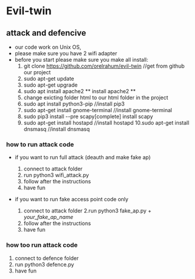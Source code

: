 # Evil-twin
## attack and defencive
 
* our code work on Unix OS,
* please make sure you have 2 wifi adapter
* before you start please make sure you make all install:
  1. git clone https://github.com/orelrahum/evil-twin    //get from github our project
  2. sudo apt-get update  
  3. sudo apt-get upgrade
  4. sudo apt install apache2 ** install apache2 **
  5. change exicting folder html to our html folder in the project
  6. sudo apt install python3-pip //install pip3
  7. sudo apt-get install gnome-terminal //install gnome-terminal
  8. sudo pip3 install --pre scapy[complete] install scapy
  9. sudo apt-get install hostapd //install hostapd
  10.sudo apt-get install dnsmasq //install dnsmasq

### how to run attack code
* if you want to run full attack (deauth and make fake ap)
  1. connect to attack folder
  2. run python3 wifi_attack.py
  3. follow after the instructions
  4. have fun
  
* if you want to run fake access point code only
  1. connect to attack folder
  2.run python3 fake_ap.py + *your_fake_ap_name*
  3. follow after the instructions
  4. have fun

### how too run attack code 
  1. connect to defence folder
  2. run python3 defence.py
  3. have fun


